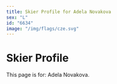 ```yaml
---
title: Skier Profile for Adela Novakova
sex: "L"
id: "6634"
image: "/img/flags/cze.svg" 
---
```


# Skier Profile

This page is for: Adela Novakova.
    
